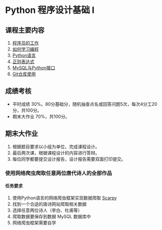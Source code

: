 # Python 程序设计基础 I

## 课程主要内容

1. [程序员的工作](https://hughxusu.github.io/lesson-index/#/a-coder-work) 
2. [如何学习编程](https://hughxusu.github.io/lesson-index/#/b-how-study)
3. [Python语言](https://hughxusu.github.io/lesson-py/#/)
4. [正则表达式]()
5. [MySQL与Python接口](https://hughxusu.github.io/lesson-mysql/#/)
6. [Git仓库使用]()

## 成绩考核

* 平时成绩 30%。80分基础分，随机抽查点名或回答问题5次，每次4分工20分，共100分。
* 期末大作业 70%，共100分。

## 期末大作业

1. 根据题目要求以小组为单位，完成课程设计。
2. 最后两次课，根据课程设计的内容进行答辩。
3. 每位同学都要提交设计报告，设计报告需要双面打印提交。

### 使用网络爬虫爬取任意两位唐代诗人的全部作品

#### 任务要求

1. 使用Python语言的网络爬虫框架实现数据爬取 [Scarpy](https://www.runoob.com/w3cnote/scrapy-detail.html)
2. 找到一个合适的唐诗网站爬取相关数据
3. 选择任意两位诗人（李白、杜甫等）
4. 爬取数据要保存到数据 MySQL 数据库中
5. 网络爬虫框架需要自学

